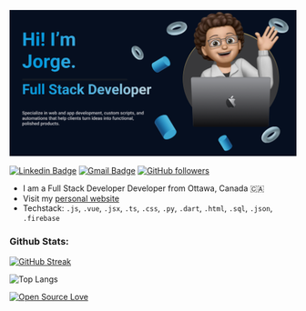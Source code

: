 [![Jorge Rangel](https://github.com/JorgeRan/JorgeRan/blob/main/img/banner.png)](https://jorgeran.github.io/Personal-Website/)


[![Linkedin Badge](https://img.shields.io/badge/-Jorge%20Rangel%20de%20la%20Tejera-blue?style=social&logo=Linkedin&logoColor=blue&link=https://www.linkedin.com/in/jorgerangel-t)](https://www.linkedin.com/in/jorgerangel-t)
[![Gmail Badge](https://img.shields.io/badge/-jorgerangel.coding-c14438?style=social&logo=Gmail&logoColor=red&link=mailto:jorgerangel.coding@gmail.com)](mailto:jorgerangel.coding@gmail.com)
[![GitHub followers](https://img.shields.io/github/followers/JorgeRan?label=Follow&style=social)](https://github.com/JorgeRan) 

<!--
 Thank you for visiting m README.md file here check this video out: https://www.youtube.com/watch?v=0ZGbIKd0XrM 
-->

* I am a Full Stack Developer Developer from Ottawa, Canada 🇨🇦
* Visit my [personal website](https://jorgeran.github.io/Personal-Website/) 
* Techstack: `.js`, `.vue`, `.jsx`, `.ts`, `.css`, `.py`, `.dart`, `.html`, `.sql`, `.json`, `.firebase`


### Github Stats:
[![GitHub Streak](https://github-readme-streak-stats.herokuapp.com?user=JorgeRan&theme=dracula)](https://git.io/streak-stats)


![Top Langs](https://github-readme-stats.vercel.app/api/top-langs/?username=JorgeRan&layout=compact)

[![Open Source Love](https://badges.frapsoft.com/os/v1/open-source.svg?v=102)](https://github.com/ellerbrock/open-source-badge/)
<!--
**JorgeRan/Jorgeran** is a ✨ _special_ ✨ repository because its `README.md` (this file) appears on your GitHub profile.

Here are some ideas to get you started:

- 🔭 I’m currently working on ...
- 🌱 I’m currently learning ...
- 👯 I’m looking to collaborate on ...
- 🤔 I’m looking for help with ...
- 💬 Ask me about ...
- 📫 How to reach me: ...
- 😄 Pronouns: ...
- ⚡ Fun fact: ...
-->
